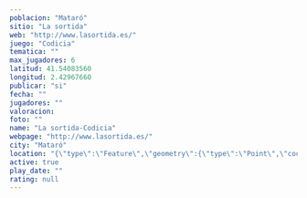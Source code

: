 ```yaml
---
poblacion: "Mataró"
sitio: "La sortida"
web: "http://www.lasortida.es/"
juego: "Codicia"
tematica: ""
max_jugadores: 6
latitud: 41.54083560
longitud: 2.42967660
publicar: "si"
fecha: ""
jugadores: ""
valoracion: 
foto: ""
name: "La sortida-Codicia"
webpage: "http://www.lasortida.es/"
city: "Mataró"
location: "{\"type\":\"Feature\",\"geometry\":{\"type\":\"Point\",\"coordinates\":[2.4296766,41.5408356]}}"
active: true
play_date: ""
rating: null
---
```

